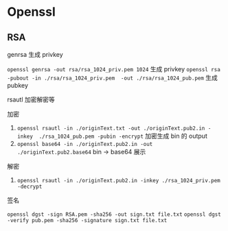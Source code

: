 # Openssl

## RSA

genrsa 生成 privkey

`openssl genrsa -out rsa/rsa_1024_priv.pem 1024` 生成 privkey
`openssl rsa -pubout -in ./rsa/rsa_1024_priv.pem  -out ./rsa/rsa_1024_pub.pem` 生成 pubkey

rsautl 加密解密等

加密

1. `openssl rsautl -in ./originText.txt -out ./originText.pub2.in -inkey  ./rsa_1024_pub.pem -pubin -encrypt` 加密生成 bin 的 output
2. `openssl base64 -in ./originText.pub2.in -out ./originText.pub2.base64` bin -> base64 展示

解密

1. `openssl rsautl -in ./originText.pub2.in -inkey ./rsa_1024_priv.pem -decrypt`

签名

`openssl dgst -sign RSA.pem -sha256 -out sign.txt file.txt`
`openssl dgst -verify pub.pem -sha256 -signature sign.txt file.txt`